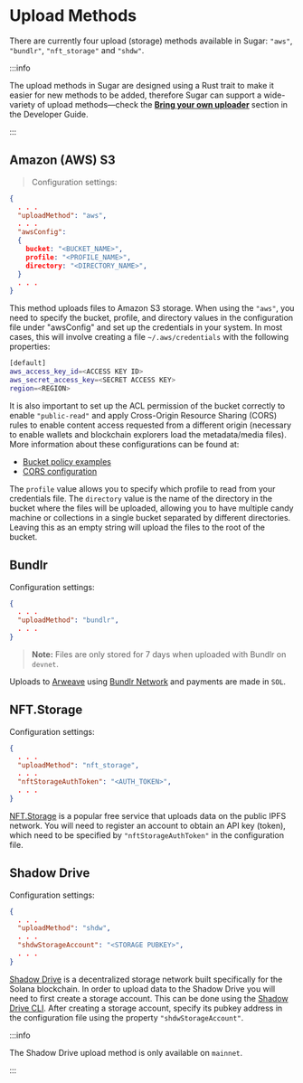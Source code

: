 # Upload Methods

There are currently four upload (storage) methods available in Sugar: `"aws"`, `"bundlr"`, `"nft_storage"` and `"shdw"`.

:::info

The upload methods in Sugar are designed using a Rust trait to make it easier for new methods to be added, therefore Sugar can support a wide-variety of upload methods&mdash;check the [**Bring your own uploader**](../06-developer/00-bring-your-own-uploader) section in the Developer Guide.

:::

## Amazon (AWS) S3

> Configuration settings:

```json
{
  . . .
  "uploadMethod": "aws",
  . . .
  "awsConfig":
  {
    bucket: "<BUCKET_NAME>",
    profile: "<PROFILE_NAME>",
    directory: "<DIRECTORY_NAME>",
  }
  . . .
}
```

This method uploads files to Amazon S3 storage. When using the `"aws"`, you need to specify the bucket, profile, and directory values in the configuration file under "awsConfig" and set up the credentials in your system. In most cases, this will involve creating a file `~/.aws/credentials` with the following properties:

```bash
[default]
aws_access_key_id=<ACCESS KEY ID>
aws_secret_access_key=<SECRET ACCESS KEY>
region=<REGION>
```

It is also important to set up the ACL permission of the bucket correctly to enable `"public-read"` and apply Cross-Origin Resource Sharing (CORS) rules to enable content access requested from a different origin (necessary to enable wallets and blockchain explorers load the metadata/media files). More information about these configurations can be found at:

- [Bucket policy examples](https://docs.aws.amazon.com/AmazonS3/latest/userguide/example-bucket-policies.html)
- [CORS configuration](https://aws.amazon.com/premiumsupport/knowledge-center/s3-configure-cors/)

The `profile` value allows you to specify which profile to read from your credentials file. The `directory` value is the name of the directory in the bucket where the files will be uploaded, allowing you to have multiple candy machine or collections in a single bucket separated by different directories. Leaving this as an empty string will upload the files to the root of the bucket.

## Bundlr

Configuration settings:

```json
{
  . . .
  "uploadMethod": "bundlr",
  . . .
}
```

> **Note:** Files are only stored for 7 days when uploaded with Bundlr on `devnet`.

Uploads to [Arweave](https://www.arweave.org/) using [Bundlr Network](https://bundlr.network/) and payments are made in `SOL`.

## NFT.Storage

Configuration settings:

```json
{
  . . .
  "uploadMethod": "nft_storage",
  . . .
  "nftStorageAuthToken": "<AUTH_TOKEN>",
  . . .
}
```

[NFT.Storage](https://nft.storage) is a popular free service that uploads data on the public IPFS network. You will need to register an account to obtain an API key (token), which need to be specified by `"nftStorageAuthToken"` in the configuration file.

## Shadow Drive

Configuration settings:

```json
{
  . . .
  "uploadMethod": "shdw",
  . . .
  "shdwStorageAccount": "<STORAGE PUBKEY>",
  . . .
}
```

[Shadow Drive](https://shdw.genesysgo.com/shadow-infrastructure-overview/shadow-drive-overview) is a decentralized storage network built specifically for the Solana blockchain. In order to upload data to the Shadow Drive you will need to first create a storage account. This can be done using the [Shadow Drive CLI](https://shdw.genesysgo.com/using-shadow-drive/the-shadow-drive-platform/shadow-drive-cli). After creating a storage account, specify its pubkey address in the configuration file using the property `"shdwStorageAccount"`.

:::info

The Shadow Drive upload method is only available on `mainnet`.

:::
